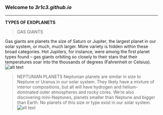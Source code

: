 ### Welcome to *3r1c3.github.io*
---
**TYPES OF EXOPLANETS**

>GAS GIANTS

Gas giants are planets the size of Saturn or Jupiter, the largest planet in our solar system, or much, much larger.
More variety is hidden within these broad categories. Hot Jupiters, for instance, were among the first planet types found – gas giants orbiting so closely to their stars that their temperatures soar into the thousands of degrees (Fahrenheit or Celsius).
![alt text](https://exoplanets.nasa.gov/internal_resources/1801/)

>NEPTUNIAN PLANETS
Neptunian planets are similar in size to Neptune or Uranus in our solar system. They likely have a mixture of interior compositions, but all will have hydrogen and helium-dominated outer atmospheres and rocky cores. We’re also discovering mini-Neptunes, planets smaller than Neptune and bigger than Earth. No planets of this size or type exist in our solar system.
![alt text](https://www.spaceanswers.com/wp-content/uploads/2016/12/Hubble-Discovers-a-Blue-Planet-HD-189733b.jpg)



